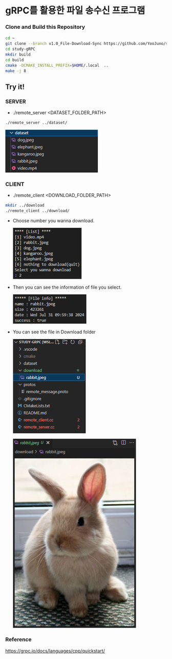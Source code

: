 # gRPC를 활용한 파일 송수신 프로그램

### Clone and Build this Repository

```bash
cd ~
git clone --branch v1.0_File-Download-Sync https://github.com/YooJuno/study-gRPC.git
cd study-gRPC
mkdir build
cd build
cmake -DCMAKE_INSTALL_PREFIX=$HOME/.local  ..
make -j 8
```

## **Try it!**

### SERVER

- ./remote_server  <DATASET_FOLDER_PATH>

```bash
./remote_server ../dataset/
```


![Untitled](images/Untitled%207.png)

### CLIENT

- ./remote_client <DOWNLOAD_FOLDER_PATH>
```bash
mkdir ../download
./remote_client ../download/
```
    
- Choose number you wanna download.
    
    ![Untitled](images/Untitled%202.png)
    

- Then you can see the information of file you select.
    
    ![Untitled](images/Untitled%203.png)
    

- You can see the file in Download folder
    
    ![Untitled](images/Untitled%205.png)
    
    ![Untitled](images/Untitled%206.png)
    

### Reference

https://grpc.io/docs/languages/cpp/quickstart/
